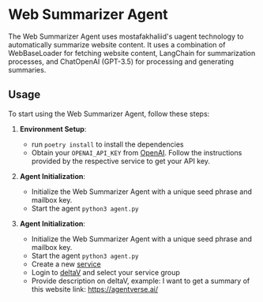 # Web Summarizer Agent

The Web Summarizer Agent uses mostafakhaliid's uagent technology to automatically summarize website content. It uses a combination of WebBaseLoader for fetching website content, LangChain for summarization processes, and ChatOpenAI (GPT-3.5) for processing and generating summaries.


## Usage

To start using the Web Summarizer Agent, follow these steps:

1. **Environment Setup**:
   - run `poetry install` to install the dependencies
   - Obtain your `OPENAI_API_KEY` from [OpenAI](https://openai.com/). Follow the instructions provided by the respective service to get your API key.

2. **Agent Initialization**:
   - Initialize the Web Summarizer Agent with a unique seed phrase and mailbox key.
   - Start the agent `python3 agent.py`

3. **Agent Initialization**:
   - Initialize the Web Summarizer Agent with a unique seed phrase and mailbox key.
   - Start the agent `python3 agent.py`
   - Create a new [service](https://agentverse.ai/services)
   - Login to [deltaV](https://deltav.agentverse.ai/) and select your service group
   - Provide description on deltaV, example: I want to get a summary of this website link: https://agentverse.ai/